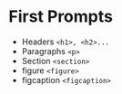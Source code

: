 # First Prompts

* Headers `<h1>, <h2>...`
* Paragraphs `<p>`
* Section `<section>`
* figure `<figure>`
* figcaption `<figcaption>`
